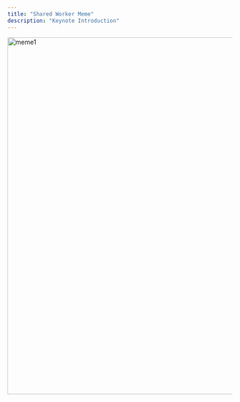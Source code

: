 ```yaml
---
title: "Shared Worker Meme"
description: "Keynote Introduction"
---
```


<img src="/keynotesw/cat1.png" alt="meme1" height="800" />
